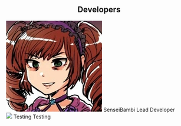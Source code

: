 <head>
<style>
  
  img {
    border-radius: 50%;
  }
  
  div.item {
    vertical-align: center;
    display: inline-block;
    text-align: center;
    width: 150px;
    margin-top: 20px;
    margin-right: 90px;
    margin-left: 10px;
    margin-bottom: 25px;
  }
  
  .caption {
    display: block;
  }
  
</style>
</head>
<body>
  
<h2><center>Developers</center></h2>

<div class="item">
  <img src="/assets/img/SenseiBambi.jpg">
  <span class="caption">SenseiBambi</span>
  <span class="cpation">Lead Developer</span>
</div>

<div class="item">
  <img src="/assets/img/avatar-icon.png">
  <span class="caption">Testing</span>
  <span class="caption">Testing</span>
</div>
  
</body>
